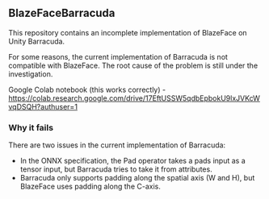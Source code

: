 BlazeFaceBarracuda
------------------

This repository contains an incomplete implementation of BlazeFace on Unity Barracuda.

For some reasons, the current implementation of Barracuda is not compatible with BlazeFace.
The root cause of the problem is still under the investigation.

Google Colab notebook (this works correctly) - https://colab.research.google.com/drive/17EftUSSW5qdbEpbokU9lxJVKcWvqDSQH?authuser=1

### Why it fails

There are two issues in the current implementation of Barracuda:

- In the ONNX specification, the Pad operator takes a pads input as a tensor input, but Barracuda tries to take it from attributes.
- Barracuda only supports padding along the spatial axis (W and H), but BlazeFace uses padding along the C-axis.

